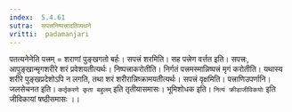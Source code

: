 ```yaml
---
index:  5.4.61
sutra:  सपत्त्रनिष्पत्त्रादतिव्यथने
vritti:  padamanjari
---
```


पतत्यनेनेति पत्त्रम् = शराणां पुङ्खगतो बर्हः। सपत्त्रं शरमिति। सह पत्त्रेण वर्त्तत इति। सपत्त्रः, आपुङ्खान्मृगशरीरे शरं प्रवेशयतीत्यर्थः। निष्पत्त्राकरोतीति। निर्गतं पत्त्रमस्मान्निष्पत्त्रं मृगं करोतीति। यथास्य शरीरे पुङ्खप्रदेशोऽपि न लगति, तथा शरं शरीरान्निष्क्रामयतीत्यर्थः।
	सपत्त्रं वृक्षमिति। पत्त्राणिउपर्णानि। जलसेचनत इति। `कर्तृकरणे कृता बहुलम्` इति तृतीयासमासः। भूमिशोधक इति। `नित्यं क्रीडाजीविकयोः` इति जीविकायां षष्ठीसमासः ।।


